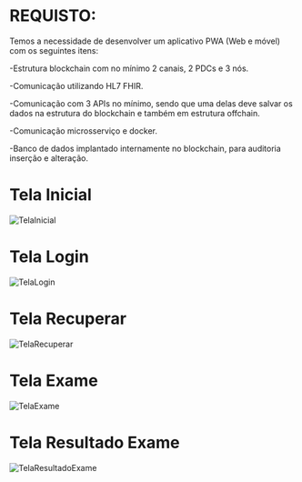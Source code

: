# REQUISTO:

<p>Temos a necessidade de desenvolver um aplicativo PWA (Web e móvel) com os seguintes itens:</p>
<p>-Estrutura blockchain com no mínimo 2 canais, 2 PDCs e 3 nós.</p>
<p>-Comunicação utilizando HL7 FHIR.</p>
<p>-Comunicação com 3 APIs no mínimo, sendo que uma delas deve salvar os dados na estrutura do blockchain e também em estrutura offchain.</p>
<p>-Comunicação microsserviço e docker.</p>
<p>-Banco de dados implantado internamente no blockchain, para auditoria inserção e alteração.</p>

# Tela Inicial

![TelaInicial](https://github.com/Diogo0602x/POC-Blockchain/blob/main/assets/tela-inicial.jpeg)

# Tela Login

![TelaLogin](https://github.com/Diogo0602x/POC-Blockchain/blob/main/assets/tela-login.jpeg)

# Tela Recuperar

![TelaRecuperar](https://github.com/Diogo0602x/POC-Blockchain/blob/main/assets/tela-recuperar.jpeg)

# Tela Exame

![TelaExame](https://github.com/Diogo0602x/POC-Blockchain/blob/main/assets/tela-exames.jpeg)

# Tela Resultado Exame

![TelaResultadoExame](https://github.com/Diogo0602x/POC-Blockchain/blob/main/assets/tela-resultado-exame.jpeg)